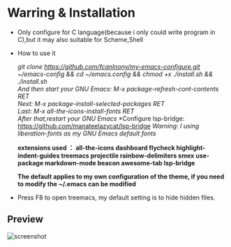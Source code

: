 # Warring & Installation
* Only configure for C language(because i only could write program in C),but it may also suitable for Scheme,Shell

* How to use it</p>

  *git clone https://github.com/fcanlnony/my-emacs-configure.git ~/emacs-config && cd ~/emacs.config && chmod +x ./install.sh && ./install.sh*          
  *And then start your GNU Emacs: M-x package-refresh-cont-contents RET*                                                                   
  *Next: M-x package-install-selected-packages RET*     
  *Last: M-x all-the-icons-install-fonts RET*    
  *After that,restart your GNU Emacs*
  *Configure lsp-bridge: https://github.com/manateelazycat/lsp-bridge
  *Warning: I using liberation-fonts as my GNU Emacs default fonts*
     
  **extensions used ： all-the-icons dashboard flycheck highlight-indent-guides treemacs projectile rainbow-delimiters smex use-package markdown-mode beacon awesome-tab lsp-bridge** 
  
  **The default applies to my own configuration of the theme, if you need to modify the ~/.emacs can be modified**

* Press F8 to open treemacs, my default setting is to hide hidden files.

## Preview
![screenshot](https://github.com/fcanlnony/my-emacs-configure/blob/main/screenshot.png?raw=true "screenshot")
